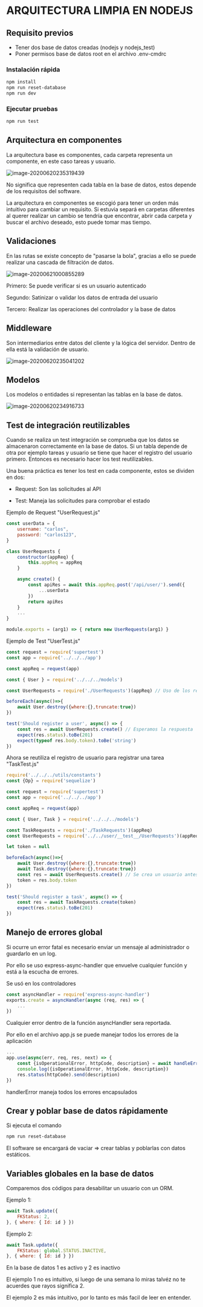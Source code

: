 # ARQUITECTURA LIMPIA EN NODEJS

## Requisito previos

* Tener dos base de datos creadas (nodejs y nodejs_test)
* Poner permisos base de datos root en el archivo .env-cmdrc

### Instalación rápida

```bash
npm install
npm run reset-database
npm run dev
```

### Ejecutar pruebas

```bash
npm run test
```



## Arquitectura en componentes

La arquitectura base es componentes, cada carpeta representa un componente, en este caso tareas y usuario.

![image-20200620235319439](.README.assets/image-20200620235319439.png)

No significa que representen cada tabla en la base de datos, estos depende de los requisitos del software.

La arquitectura en componentes se escogió para tener un orden más intuitivo para cambiar un requisito. Si estuvia separá en carpetas diferentes al querer realizar un cambio se tendría que encontrar, abrir cada carpeta y buscar el archivo deseado, esto puede tomar mas tiempo.



## Validaciones

En las rutas se existe concepto de "pasarse la bola", gracias a ello se puede realizar una cascada de filtración de datos.

![image-20200621000855289](.README.assets/image-20200621000855289.png)

Primero: Se puede verificar si es un usuario autenticado

Segundo: Satinizar o validar los datos de entrada del usuario

Tercero: Realizar las operaciones del controlador y la base de datos



## Middleware

Son intermediarios entre datos del cliente y la lógica del servidor. Dentro de ella está la validación de usuario.

![image-20200620235041202](.README.assets/image-20200620235041202.png)

## Modelos

Los modelos o entidades si representan las tablas en la base de datos.

![image-20200620234916733](.README.assets/image-20200620234916733.png)



## Test de integración reutilizables

Cuando se realiza un test integración se comprueba que los datos se almacenaron correctamente en la base de datos. Si un tabla depende de otra por ejemplo tareas y usuario se tiene que hacer el registro del usuario primero. Entonces es necesario hacer los test reutilizables.

Una buena práctica es tener los test en cada componente, estos se dividen en dos:

* Request: Son las solicitudes al API

* Test: Maneja las solicitudes para comprobar el estado

  

Ejemplo de Request "UserRequest.js"

```js
const userData = {
    username: "carlos",
    password: "carlos123",
}

class UserRequests {
    constructor(appReq) {
        this.appReq = appReq
    }

    async create() {
        const apiRes = await this.appReq.post('/api/user/').send({
            ...userData
        })
        return apiRes
    }
	...
}

module.exports = (arg1) => { return new UserRequests(arg1) }
```

Ejemplo de Test "UserTest.js"

```js
const request = require('supertest')
const app = require('../../../app')

const appReq = request(app)

const { User } = require('../../../models')

const UserRequests = require('./UserRequests')(appReq) // Uso de los request

beforeEach(async()=>{
    await User.destroy({where:{},truncate:true})
})

test('Should register a user', async() => {
    const res = await UserRequests.create() // Esperamos la respuesta
    expect(res.status).toBe(201)
    expect(typeof res.body.token).toBe('string')
})
```



Ahora se reutiliza el registro de usuario para registrar una tarea "TaskTest.js"

```js
require('../../../utils/constants')
const {Op} = require('sequelize')

const request = require('supertest')
const app = require('../../../app')

const appReq = request(app)

const { User, Task } = require('../../../models')

const TaskRequests = require('./TaskRequests')(appReq)
const UserRequests = require('../../user/__test__/UserRequests')(appReq) // Reutilzación

let token = null

beforeEach(async()=>{
    await User.destroy({where:{},truncate:true})
    await Task.destroy({where:{},truncate:true})
    const res = await UserRequests.create() // Se crea un usuario antes de cada test
    token = res.body.token
})

test('Should register a task', async() => {
    const res = await TaskRequests.create(token)
    expect(res.status).toBe(201)
})
```



## Manejo de errores global

Si ocurre un error fatal es necesario enviar un mensaje al administrador o guardarlo en un log.

Por ello se uso express-async-handler que envuelve cualquier función y está a la escucha de errores.

Se usó en los controladores

```js
const asyncHandler = require('express-async-handler')
exports.create = asyncHandler(async (req, res) => {
    ... 
})
```

Cualquier error dentro de la función asyncHandler sera reportada.

Por ello en el archivo app.js se puede manejar todos los errores de la aplicación

```js
...
app.use(async(err, req, res, next) => {
    const {isOperationalError, httpCode, description} = await handleError(err);
    console.log({isOperationalError, httpCode, description})
    res.status(httpCode).send(description)
})
```

handlerError maneja todos los errores encapsulados



## Crear y poblar base de datos rápidamente

Si ejecuta el comando

```bash
npm run reset-database
```

El software se encargará de vaciar => crear tablas y poblarlas con datos estáticos.



## Variables globales en la base de datos

Comparemos dos códigos para desabilitar un usuario con un ORM.

Ejemplo 1:

```js
await Task.update({
    FKStatus: 2,
}, { where: { Id: id } })
```

Ejemplo 2:

```js
await Task.update({
    FKStatus: global.STATUS.INACTIVE,
}, { where: { Id: id } })
```

En la base de datos 1 es activo y 2 es inactivo

El ejemplo 1 no es intuitivo, si luego de una semana lo miras talvéz no te acuerdes que rayos significa 2.

El ejemplo 2 es más intuitivo, por lo tanto es más facil de leer en entender.

